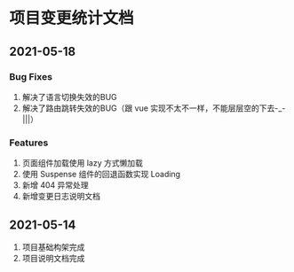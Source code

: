 # 项目变更统计文档

## 2021-05-18

### Bug Fixes

1. 解决了语言切换失效的BUG
2. 解决了路由跳转失效的BUG（跟 vue 实现不太不一样，不能层层空的下去-_-|||）

### Features

1. 页面组件加载使用 lazy 方式懒加载
2. 使用 Suspense 组件的回退函数实现 Loading
3. 新增 404 异常处理
4. 新增变更日志说明文档

## 2021-05-14

1. 项目基础构架完成
2. 项目说明文档完成
